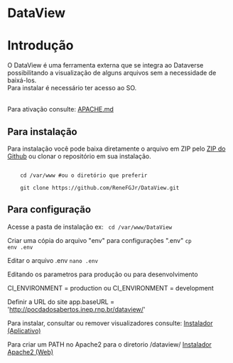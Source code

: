 # DataView

<h1>Introdução</h1>

O DataView é uma ferramenta externa que se integra ao Dataverse possibilitando a visualização de alguns arquivos sem a necessidade de baixá-los.
<br/>
Para instalar é necessário ter acesso ao SO.

<br/>
Para ativação consulte: <a href="APACHE.md">APACHE.md</a>
<br/>
<h2>Para instalação</h2>

Para instalação você pode baixa diretamente o arquivo em ZIP pelo <a href="https://github.com/ReneFGJr/DataView/archive/refs/heads/main.zip">ZIP do Github</a> ou clonar o repositório em sua instalação.

<code>
    cd /var/www #ou o diretório que preferir<br/>
    git clone https://github.com/ReneFGJr/DataView.git
</code>
<h3></h3>

<h2>Para configuração</h2>

Acesse a pasta de instalação ex:
<code>
 cd /var/www/DataView
</code>

Criar uma cópia do arquivo "env" para configurações ".env"
<code>cp env .env</code>

Editar o arquivo .env
<code>nano .env</code>

Editando os parametros para produção ou para desenvolvimento

CI_ENVIRONMENT = production
ou
CI_ENVIRONMENT = development

Definir a URL do site
app.baseURL = 'http://pocdadosabertos.inep.rnp.br/dataview/'

Para instalar, consultar ou remover visualizadores consulte:
<a href="_Documment/Install/Install.md">Instalador (Aplicativo)</a>

Para criar um PATH no Apache2 para o diretorio /dataview/
<a href="_Documment/Install/Install_Apache2.md">Instalador Apache2 (Web)</a>
